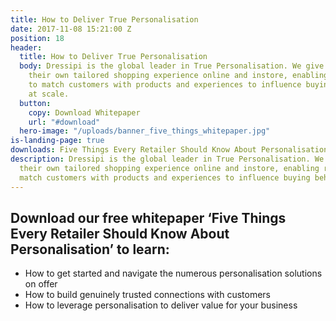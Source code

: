 ```yaml
---
title: How to Deliver True Personalisation
date: 2017-11-08 15:21:00 Z
position: 18
header:
  title: How to Deliver True Personalisation
  body: Dressipi is the global leader in True Personalisation. We give each customer
    their own tailored shopping experience online and instore, enabling retailers
    to match customers with products and experiences to influence buying behaviour
    at scale.
  button:
    copy: Download Whitepaper
    url: "#download"
  hero-image: "/uploads/banner_five_things_whitepaper.jpg"
is-landing-page: true
downloads: Five Things Every Retailer Should Know About Personalisation Whitepaper
description: Dressipi is the global leader in True Personalisation. We give each customer
  their own tailored shopping experience online and instore, enabling retailers to
  match customers with products and experiences to influence buying behaviour at scale.
---
```


## Download our free whitepaper ‘Five Things Every Retailer Should Know About Personalisation’ to learn:

* How to get started and navigate the numerous personalisation solutions on offer
* How to build genuinely trusted connections with customers
* How to leverage personalisation to deliver value for your business
